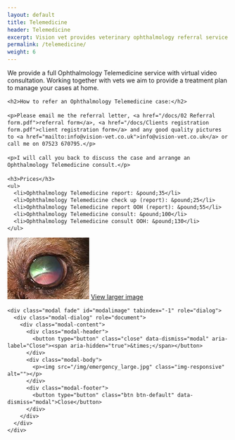 ```yaml
---
layout: default
title: Telemedicine
header: Telemedicine
excerpt: Vision vet provides veterinary ophthalmology referral service and EMERGENCY service in Edinburgh, Livingston, Glasgow and across Scotland. It is run by Dr Tamir Spiegel, a veterinary ophthalmologist consultant.
permalink: /telemedicine/
weight: 6
---
```


<div class="row row--nested">

  <div class="col-md-9">
    <p>We provide a full Ophthalmology Telemedicine service with virtual video consultation. Working together with vets we aim to provide a treatment plan to manage your cases at home.</p>

    <h2>How to refer an Ophthalmology Telemedicine case:</h2>

    <p>Please email me the referral letter, <a href="/docs/02 Referral form.pdf">referral form</a>, <a href="/docs/Clients registration form.pdf">client registration form</a> and any good quality pictures to <a href="mailto:info@vision-vet.co.uk">info@vision-vet.co.uk</a> or call me on 07523 670795.</p>

    <p>I will call you back to discuss the case and arrange an Ophthalmology Telemedicine consult.</p>

    <h3>Prices</h3>
    <ul>
      <li>Ophthalmology Telemedicine report: &pound;35</li>
      <li>Ophthalmology Telemedicine check up (report): &pound;25</li>
      <li>Ophthalmology Telemedicine report OOH (report): &pound;55</li>
      <li>Ophthalmology Telemedicine consult: &pound;100</li>
      <li>Ophthalmology Telemedicine consult OOH: &pound;130</li>
    </ul>
  </div>

  <div class="col-md-3">
    <div class="img--bordered">
      <img src="/img/emergency_small.jpg" alt="" class="img-responsive img-thumbnail">
      <a href="#modalimage" data-toggle="modal" data-target="#modalimage" class="u-magnifyingglass"><span aria-hidden="true" class="glyphicon glyphicon-zoom-in"></span><span class="u-textindent">View larger image</span></a>
    </div>

    <div class="modal fade" id="modalimage" tabindex="-1" role="dialog">
  	  <div class="modal-dialog" role="document">
  	    <div class="modal-content">
  	      <div class="modal-header">
  	        <button type="button" class="close" data-dismiss="modal" aria-label="Close"><span aria-hidden="true">&times;</span></button>
  	      </div>
  	      <div class="modal-body">
            <p><img src="/img/emergency_large.jpg" class="img-responsive" alt=""></p>
          </div>
  	      <div class="modal-footer">
  	        <button type="button" class="btn btn-default" data-dismiss="modal">Close</button>
  	      </div>
  	    </div>
  	  </div>
  	</div>

  </div>

</div>
